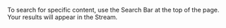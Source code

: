 To search for specific content, use the Search Bar at the top of the page.  
Your results will appear in the Stream.
